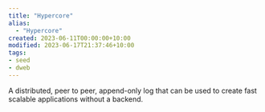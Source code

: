 ```yaml
---
title: "Hypercore"
alias:
  - "Hypercore"
created: 2023-06-11T00:00:00+10:00
modified: 2023-06-17T21:37:46+10:00
tags:
- seed
- dweb
---
```


A distributed, peer to peer, append-only log that can be used to create fast scalable applications without a backend.
